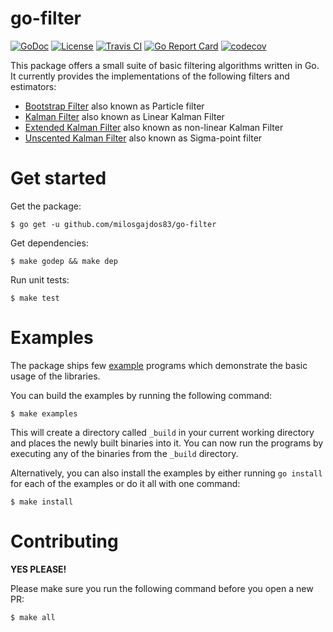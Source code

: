 # go-filter

[![GoDoc](https://godoc.org/github.com/milosgajdos83/go-filter?status.svg)](https://godoc.org/github.com/milosgajdos83/go-filter)
[![License](https://img.shields.io/:license-apache-blue.svg)](https://opensource.org/licenses/Apache-2.0)
[![Travis CI](https://travis-ci.org/milosgajdos83/go-filter.svg?branch=master)](https://travis-ci.org/milosgajdos83/go-filter)
[![Go Report Card](https://goreportcard.com/badge/milosgajdos83/go-filter)](https://goreportcard.com/report/github.com/milosgajdos83/go-filter)
[![codecov](https://codecov.io/gh/milosgajdos83/gosom/branch/master/graph/badge.svg)](https://codecov.io/gh/milosgajdos83/go-filter)

This package offers a small suite of basic filtering algorithms written in Go. It currently provides the implementations of the following filters and estimators:

* [Bootstrap Filter](https://en.wikipedia.org/wiki/Particle_filter#The_bootstrap_filter) also known as Particle filter
* [Kalman Filter](https://en.wikipedia.org/wiki/Kalman_filter) also known as Linear Kalman Filter
* [Extended Kalman Filter](https://en.wikipedia.org/wiki/Kalman_filter#Extended_Kalman_filter) also known as non-linear Kalman Filter
* [Unscented Kalman Filter](https://en.wikipedia.org/wiki/Kalman_filter#Unscented_Kalman_filter) also known as Sigma-point filter

# Get started

Get the package:
```shell
$ go get -u github.com/milosgajdos83/go-filter
```

Get dependencies:
```shell
$ make godep && make dep
```

Run unit tests:
```shell
$ make test
```

# Examples

The package ships few [example](examples) programs which demonstrate the basic usage of the libraries.

You can build the examples by running the following command:
```shell
$ make examples
```

This will create a directory called `_build` in your current working directory and places the newly built binaries into it. You can now run the programs by executing any of the binaries from the `_build` directory.

Alternatively, you can also install the examples by either running `go install` for each of the examples or do it all with one command:
```shell
$ make install
```

# Contributing

**YES PLEASE!**

Please make sure you run the following command before you open a new PR:
```shell
$ make all
```
